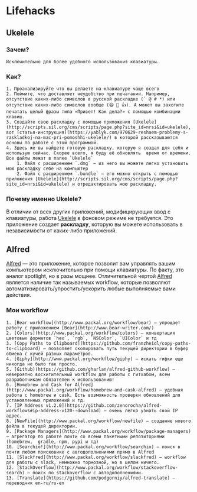 # Lifehacks
## Ukelele
### Зачем?
    Исключительно для более удобного использования клавиатуры. 
### Как? 
    1. Проанализируйте что вы делаете на клавиатуре чаще всего
    2. Поймите, что доставляет неудобство при печатании. Например, отсутствие каких-либо символов в русской раскладке (` @ # *) или отсутствие каких-либо символов вообще (😄 🦄 👍). А может вы захотите печатать целый фразы типа «Привет! Как дела?» с помощью комбинации клавиш.
    3. Создайте свою раскладку с помощью приложения [Ukelele](http://scripts.sil.org/cms/scripts/page.php?site_id=nrsi&id=ukelele), вот [статья-инструкция](https://yablyk.com/970629-reshaem-problemy-s-raskladkoj-na-mac-pri-pomoshhi-ukelele/) в которой рассказываются основы по работе с этой программой.
    4. Здесь же вы найдете готовую раскладку, которую я создал для себя и использую сейчас. Скорее всего, я буду её обновлять  время от времени. Все файлы лежат в папке `Ukelele`
        1. Файл с расширением `.dmg` — из него вы можете легко установить мою раскладку себе на компьютер
        2. Файл с расширением `.bundle` — его можно открыть с помощью приложения [Ukelele](http://scripts.sil.org/cms/scripts/page.php?site_id=nrsi&id=ukelele) и отредактировать мою раскладку.
### Почему именно Ukelele?
В отличии от всех других приложений, модифицирующих ввод с клавиатуры, работа [Ukelele](http://scripts.sil.org/cms/scripts/page.php?site_id=nrsi&id=ukelele) в фоновом режиме не требуется. Это приложение создает **раскладку**, которую вы можете использовать в независимости от каких-либо приложений.

## Alfred
[Alfred](https://www.alfredapp.com/) — это приложение, которое позволит вам управлять вашим компьютером исключительно при помощи клавиатуры. По факту, это аналог spotlight, но в разы мощнее. Отличительной чертой [Alfred](https://www.alfredapp.com/) является наличие так называемых workflow, которые позволяют автоматизировать/упростить/ускорить любые выполняемые вами действия.

### Мои workflow
    1. [Bear workflow](http://www.packal.org/workflow/bear) — упрощает работу с приложением [Bear](http://www.bear-writer.com/)
    2. [Colors](http://www.packal.org/workflow/colors) — конвертация цветовых форматов `hex`, `rgb`, `NSColor`, `UIColor` и тд
    3. [Copy Paths to Clipboard](https://github.com/franzheidl/copy-paths-to-clipboard) — позволяет скопировать путь текущей директории в буфер обмена с кучей разных параметров.
    4. [Giphy](http://www.packal.org/workflow/giphy) — искать гифки еще никогда не было так просто.
    5. [Github](https://github.com/gharlan/alfred-github-workflow) — невероятно восхитительный workflow для работы с гитхабом, всем разработчикам обязателен к использованию!
    6. [Homebrew and Cask for Alfred](http://www.packal.org/workflow/homebrew-and-cask-alfred) — удобная работа с homebrew и cask. Есть возможность проверки обновлений для установленных приложений и тд.
    7. [IP Address v1.2.0](https://github.com/zenorocha/alfred-workflows#ip-address-v120--download) — очень легко узнать свой IP адрес.
    8. [NewFile](http://www.packal.org/workflow/newfile) — создание нового файла в текущей директории.
    9. [Package Managers](http://www.packal.org/workflow/package-managers) — агрегатор по работе почти со всеми пакетными репозиториями (homebrew,  gradle, npm, pypi и тд)
    10. [Searchio!](http://www.packal.org/workflow/searchio) — поиск в почти любом поисковике с автодополнениями прямо в Alfred
    11. [Slackfred](http://www.packal.org/workflow/slackfred) — workflow для работы с slack, немножко тормозной, но в целом ничего.
    12. [StackOverflow](http://www.packal.org/workflow/stackoverflow-search) — поиск по stackoverflow с автодополнениями.
    13. [Translate](https://github.com/podgorniy/alfred-translate) — переводчик en-ru/ru-en 